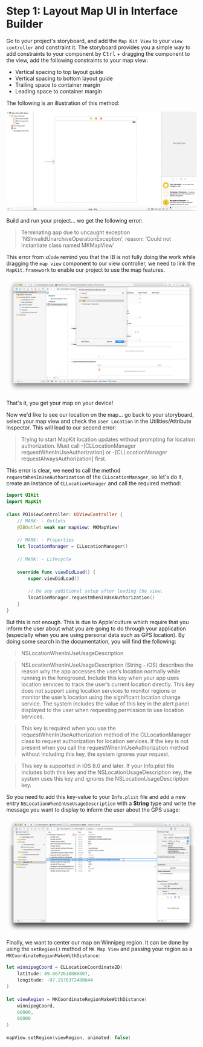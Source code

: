 # Step 1: Layout Map UI in Interface Builder

Go to your project's storyboard, and add the `Map Kit View` to your `view controller` and constraint it. The storyboard provides you a simple way to add constraints to your component by <kbd>Ctrl</kbd> + dragging the component to the view, add the following constraints to your map view:

* Vertical spacing to top layout guide
* Vertical spacing to bottom layout guide
* Trailing space to container margin
* Leading space to container margin

The following is an illustration of this method:

![illustration1](../illustrations/illustration1.gif)

Build and run your project... we get the following error:

> Terminating app due to uncaught exception 'NSInvalidUnarchiveOperationException', reason: 'Could not instantiate class named MKMapView'

This error from `xCode` remind you that the IB is not fully doing the work while dragging the `map view` component to our view controller, we need to link the `MapKit.framework` to enable our project to use the map features.

![illustration2](../illustrations/illustration2.png)

That's it, you get your map on your device!

Now we'd like to see our location on the map... go back to your storyboard, select your map view and check the `User Location` in the Utilities/Attribute Inspector. This will lead to our second error:

> Trying to start MapKit location updates without prompting for location authorization. Must call -[CLLocationManager requestWhenInUseAuthorization] or -[CLLocationManager requestAlwaysAuthorization] first.

This error is clear, we need to call the method `requestWhenInUseAuthorization` of the `CLLocationManager`, so let's do it, create an instance of `CLLocationManager` and call the required method: 

```swift
import UIKit
import MapKit

class POIViewController: UIViewController {    
    // MARK: - Outlets
    @IBOutlet weak var mapView: MKMapView!
    
    // MARK: - Properties
    let locationManager = CLLocationManager()

    // MARK: - Lifecycle
    
    override func viewDidLoad() {
        super.viewDidLoad()

        // Do any additional setup after loading the view.
        locationManager.requestWhenInUseAuthorization()
    }
}
```

But this is not enough. This is due to Apple'culture which require that you inform the user about what you are going to do through your application (especially when you are using personal data such as GPS location). By doing some search in the documentation, you will find the following:

> NSLocationWhenInUseUsageDescription

> NSLocationWhenInUseUsageDescription (String - iOS) describes the reason why the app accesses the user’s location normally while running in the foreground. Include this key when your app uses location services to track the user’s current location directly. This key does not support using location services to monitor regions or monitor the user’s location using the significant location change service. The system includes the value of this key in the alert panel displayed to the user when requesting permission to use location services.

> This key is required when you use the requestWhenInUseAuthorization method of the CLLocationManager class to request authorization for location services. If the key is not present when you call the requestWhenInUseAuthorization method without including this key, the system ignores your request.

> This key is supported in iOS 8.0 and later. If your Info.plist file includes both this key and the NSLocationUsageDescription key, the system uses this key and ignores the NSLocationUsageDescription key.

So you need to add this key-value to your `Info.plist` file and add a new entry `NSLocationWhenInUseUsageDescription` with a **String** type and write the message you want to display to inform the user about the GPS usage:

![illustration3](../illustrations/illustration3.png)

Finally, we want to center our map on Winnipeg region. It can be done by using the `setRegion()` method of `MK Map View` and passing your region as a `MKCoordinateRegionMakeWithDistance`:

```swift
let winnipegCoord = CLLocationCoordinate2D(
    latitude: 49.8672610886807,
    longitude: -97.1576372488644
)

let viewRegion = MKCoordinateRegionMakeWithDistance(
    winnipegCoord,
    60000,
    60000
)

mapView.setRegion(viewRegion, animated: false)
```